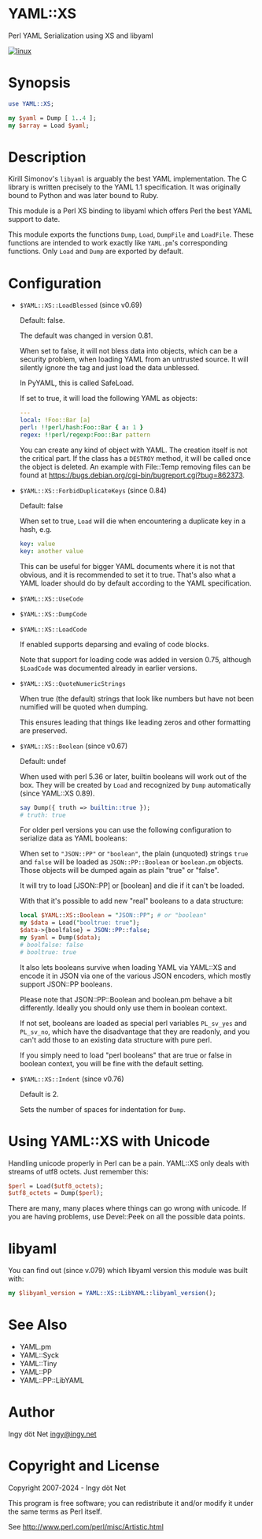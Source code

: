 YAML::XS
========

Perl YAML Serialization using XS and libyaml


[![linux](
https://github.com/ingydotnet/yaml-libyaml-pm/actions/workflows/linux.yml/badge.svg)](
https://github.com/ingydotnet/yaml-libyaml-pm/actions/workflows/linux.yml)


# Synopsis

```perl
use YAML::XS;

my $yaml = Dump [ 1..4 ];
my $array = Load $yaml;
```


# Description

Kirill Simonov's `libyaml` is arguably the best YAML implementation.
The C library is written precisely to the YAML 1.1 specification.
It was originally bound to Python and was later bound to Ruby.

This module is a Perl XS binding to libyaml which offers Perl the best YAML
support to date.

This module exports the functions `Dump`, `Load`, `DumpFile` and `LoadFile`.
These functions are intended to work exactly like `YAML.pm`'s corresponding
functions.
Only `Load` and `Dump` are exported by default.


# Configuration

* `$YAML::XS::LoadBlessed` (since v0.69)

  Default: false.

  The default was changed in version 0.81.

  When set to false, it will not bless data into objects, which can be
  a security problem, when loading YAML from an untrusted source.
  It will silently ignore the tag and just load the data unblessed.

  In PyYAML, this is called SafeLoad.

  If set to true, it will load the following YAML as objects:

  ```yaml
  ---
  local: !Foo::Bar [a]
  perl: !!perl/hash:Foo::Bar { a: 1 }
  regex: !!perl/regexp:Foo::Bar pattern
  ```

  You can create any kind of object with YAML.
  The creation itself is not the critical part.
  If the class has a `DESTROY` method, it will be called once the object is
  deleted.
  An example with File::Temp removing files can be found at
  <https://bugs.debian.org/cgi-bin/bugreport.cgi?bug=862373>.

* `$YAML::XS::ForbidDuplicateKeys` (since 0.84)

  Default: false

  When set to true, `Load` will die when encountering a duplicate key in a
  hash, e.g.

  ```yaml
  key: value
  key: another value
  ```

  This can be useful for bigger YAML documents where it is not that obvious,
  and it is recommended to set it to true.
  That's also what a YAML loader should do by default according to the YAML
  specification.

* `$YAML::XS::UseCode`

* `$YAML::XS::DumpCode`

* `$YAML::XS::LoadCode`

  If enabled supports deparsing and evaling of code blocks.

  Note that support for loading code was added in version 0.75, although
  `$LoadCode` was documented already in earlier versions.

* `$YAML::XS::QuoteNumericStrings`

  When true (the default) strings that look like numbers but have not been
  numified will be quoted when dumping.

  This ensures leading that things like leading zeros and other formatting are
  preserved.

* `$YAML::XS::Boolean` (since v0.67)

  Default: undef

  When used with perl 5.36 or later, builtin booleans will work out of the
  box. They will be created by `Load` and recognized by `Dump` automatically
  (since YAML::XS 0.89).

  ```perl
  say Dump({ truth => builtin::true });
  # truth: true
  ```

  For older perl versions you can use the following configuration to serialize
  data as YAML booleans:

  When set to `"JSON::PP"` or `"boolean"`, the plain (unquoted) strings `true`
  and `false` will be loaded as `JSON::PP::Boolean` or `boolean.pm` objects.
  Those objects will be dumped again as plain "true" or "false".

  It will try to load [JSON::PP] or [boolean] and die if it can't be loaded.

  With that it's possible to add new "real" booleans to a data structure:

  ```perl
  local $YAML::XS::Boolean = "JSON::PP"; # or "boolean"
  my $data = Load("booltrue: true");
  $data->{boolfalse} = JSON::PP::false;
  my $yaml = Dump($data);
  # boolfalse: false
  # booltrue: true
  ```

  It also lets booleans survive when loading YAML via YAML::XS and encode it in
  JSON via one of the various JSON encoders, which mostly support JSON::PP
  booleans.

  Please note that JSON::PP::Boolean and boolean.pm behave a bit differently.
  Ideally you should only use them in boolean context.

  If not set, booleans are loaded as special perl variables `PL_sv_yes` and
  `PL_sv_no`, which have the disadvantage that they are readonly, and you
  can't add those to an existing data structure with pure perl.

  If you simply need to load "perl booleans" that are true or false in boolean
  context, you will be fine with the default setting.


* `$YAML::XS::Indent` (since v0.76)

  Default is 2.

  Sets the number of spaces for indentation for `Dump`.


# Using YAML::XS with Unicode

Handling unicode properly in Perl can be a pain.
YAML::XS only deals with streams of utf8 octets.
Just remember this:

```perl
$perl = Load($utf8_octets);
$utf8_octets = Dump($perl);
```

There are many, many places where things can go wrong with unicode.
If you are having problems, use Devel::Peek on all the possible data points.

# libyaml

You can find out (since v.079) which libyaml version this module was built with:

```perl
my $libyaml_version = YAML::XS::LibYAML::libyaml_version();
```


# See Also

* YAML.pm
* YAML::Syck
* YAML::Tiny
* YAML::PP
* YAML::PP::LibYAML


# Author

Ingy döt Net <ingy@ingy.net>

# Copyright and License

Copyright 2007-2024 - Ingy döt Net

This program is free software; you can redistribute it and/or modify it under
the same terms as Perl itself.

See <http://www.perl.com/perl/misc/Artistic.html>

